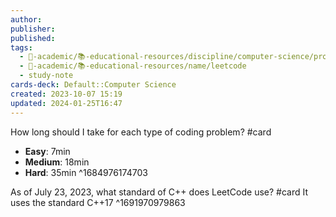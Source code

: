 ```yaml
---
author: 
publisher: 
published: 
tags:
  - 🔴-academic/📚-educational-resources/discipline/computer-science/programming-language/rust
  - 🔴-academic/📚-educational-resources/name/leetcode
  - study-note
cards-deck: Default::Computer Science
created: 2023-10-07 15:19
updated: 2024-01-25T16:47
---
```


How long should I take for each type of coding problem? 
#card 
- **Easy**: 7min
- **Medium**: 18min
- **Hard**: 35min
^1684976174703

As of July 23, 2023, what standard of C++ does LeetCode use?
#card 
It uses the standard C++17
^1691970979863



